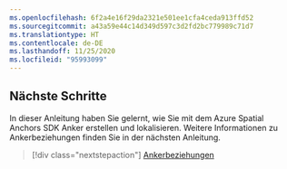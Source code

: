 ```yaml
---
ms.openlocfilehash: 6f2a4e16f29da2321e501ee1cfa4ceda913ffd52
ms.sourcegitcommit: a43a59e44c14d349d597c3d2fd2bc779989c71d7
ms.translationtype: HT
ms.contentlocale: de-DE
ms.lasthandoff: 11/25/2020
ms.locfileid: "95993099"
---
```

## <a name="next-steps"></a>Nächste Schritte

In dieser Anleitung haben Sie gelernt, wie Sie mit dem Azure Spatial Anchors SDK Anker erstellen und lokalisieren. Weitere Informationen zu Ankerbeziehungen finden Sie in der nächsten Anleitung.

> [!div class="nextstepaction"]
> [Ankerbeziehungen](../articles/spatial-anchors/concepts/anchor-relationships-way-finding.md)